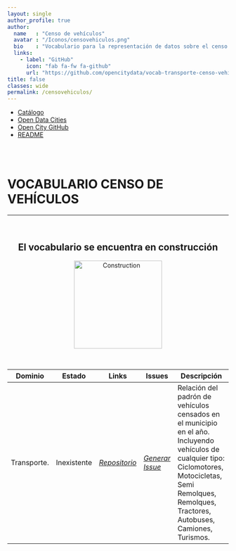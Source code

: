 ```yaml
---
layout: single
author_profile: true 
author:
  name   : "Censo de vehículos"
  avatar : "/Iconos/censovehiculos.png"
  bio    : "Vocabulario para la representación de datos sobre el censo de vehículos."
  links:
    - label: "GitHub"
      icon: "fab fa-fw fa-github"
      url: "https://github.com/opencitydata/vocab-transporte-censo-vehiculos"
title: false
classes: wide
permalink: /censovehiculos/
---
```

<head>
<link href="/FEMPTFG/stylesheet.css" rel="stylesheet"/>
  
  <nav class="style-4">
<ul class="menu-4">
	<li class="current"><a href="https://fempcatalogo.github.io/FEMPTFG/" data-hover="Catálogo">Catálogo</a></li>
	<li class="left"><a href="http://vocab.linkeddata.es/datosabiertos/" data-hover="Open Data Cities">Open Data Cities</a></li>
	<li class="left"><a href="https://github.com/opencitydata/" data-hover="Open City GitHub">Open City GitHub</a></li>
	<li class="left"><a href="https://github.com/opencitydata/vocab-transporte-censo-vehiculos/blob/main/README.md" data-hover="README">README</a></li>
</ul>
	</nav>
	<br><br>
  
</head>
<div id="bodyid">
<link href="/FEMPTFG/stylesheet.css" rel="stylesheet"/>

<h1> VOCABULARIO CENSO DE VEHÍCULOS </h1>
</div>
  
---

&nbsp;
 
<h2 float="right" align="center"> El vocabulario se encuentra en construcción </h2>

<p float="right" align="center">   
<img src="/FEMPTFG/Iconos/constrA.png" alt="Construction" width="200"/>
</p>

&nbsp; &nbsp;
  
  
|Dominio |  Estado  |   Links   |   Issues   |   Descripción   | 
| -------- | -------- | --------- | ---------- | --------------- | 
|  Transporte. | Inexistente  |  *[Repositorio](https://github.com/opencitydata/vocab-transporte-censo-vehiculos)*   | *[Generar Issue](https://github.com/opencitydata/vocab-transporte-censo-vehiculos/issues)*  |  Relación del padrón de vehículos censados en el municipio en el año. Incluyendo vehículos de cualquier tipo: Ciclomotores, Motocicletas, Semi Remolques, Remolques, Tractores, Autobuses, Camiones, Turismos.   |   
 
  

 
&nbsp;

